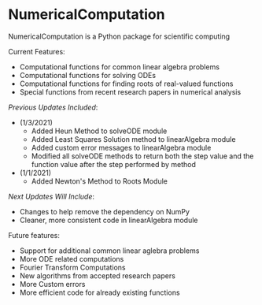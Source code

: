 <h1> NumericalComputation </h1>

NumericalComputation is a Python package for scientific computing

Current Features:
* Computational functions for common linear algebra problems
* Computational functions for solving ODEs
* Computational functions for finding roots of real-valued functions
* Special functions from recent research papers in numerical analysis

*Previous Updates Included*:
* (1/3/2021) 
  * Added Heun Method to solveODE module
  * Added Least Squares Solution method to linearAlgebra module
  * Added custom error messages to linearAlgebra module
  * Modified all solveODE methods to return both the step value and the function value after the step performed by method
* (1/1/2021) 
  * Added Newton's Method to Roots Module

*Next Updates Will Include*:
* Changes to help remove the dependency on NumPy
* Cleaner, more consistent code in linearAlgebra module

Future features:
* Support for additional common linear aglebra problems
* More ODE related computations
* Fourier Transform Computations
* New algorithms from accepted research papers
* More Custom errors
* More efficient code for already existing functions
